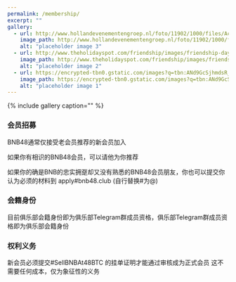 ```yaml
---
permalink: /membership/
excerpt: ""
gallery:
  - url: http://www.hollandevenementengroep.nl/foto/11902/1000/files/Accent%20Fotos/the_party.jpg
    image_path: http://www.hollandevenementengroep.nl/foto/11902/1000/files/Accent%20Fotos/the_party.jpg
    alt: "placeholder image 3"
  - url: http://www.theholidayspot.com/friendship/images/friendship-day-party-ideas.jpg
    image_path: http://www.theholidayspot.com/friendship/images/friendship-day-party-ideas.jpg
    alt: "placeholder image 2"
  - url: https://encrypted-tbn0.gstatic.com/images?q=tbn:ANd9GcSjhmdsR_D0eLIKyfzTgP5OpEBvFQpFXgrYVNvkyXnXbS7FEel6
    image_path: https://encrypted-tbn0.gstatic.com/images?q=tbn:ANd9GcSjhmdsR_D0eLIKyfzTgP5OpEBvFQpFXgrYVNvkyXnXbS7FEel6
    alt: "placeholder image 1"
---
```



{% include gallery caption="" %}



### 会员招募
BNB48通常仅接受老会员推荐的新会员加入

如果你有相识的BNB48会员，可以请他为你推荐

如果你的确是BNB的忠实拥趸却又没有熟悉的BNB48会员朋友，你也可以提交你认为必须的材料到 apply#bnb48.club (自行替换#为@)

### 会籍身份
目前俱乐部会籍身份即为俱乐部Telegram群成员资格，俱乐部Telegram群成员资格即为俱乐部会籍身份


### 权利义务

新会员必须提交#SellBNBAt48BTC 的挂单证明才能通过审核成为正式会员
这不需要任何成本，仅为象征性的义务


